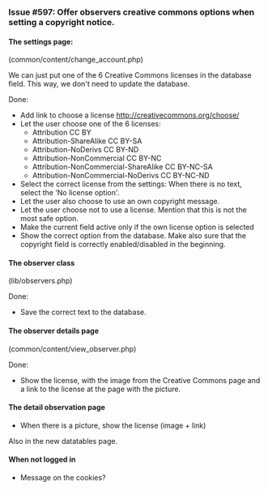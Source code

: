 ### Issue #597: Offer observers creative commons options when setting a copyright notice.

#### The settings page:
(common/content/change_account.php)

We can just put one of the 6 Creative Commons licenses in the database field. This way, we don't need to update the database.

Done:
+ Add link to choose a license http://creativecommons.org/choose/
+ Let the user choose one of the 6 licenses:
  + Attribution CC BY
  + Attribution-ShareAlike CC BY-SA
  + Attribution-NoDerivs CC BY-ND
  + Attribution-NonCommercial CC BY-NC
  + Attribution-NonCommercial-ShareAlike CC BY-NC-SA
  + Attribution-NonCommercial-NoDerivs CC BY-NC-ND
+ Select the correct license from the settings: When there is no text, select the 'No license option'.
+ Let the user also choose to use an own copyright message.
+ Let the user choose not to use a license. Mention that this is not the most safe option.
+ Make the current field active only if the own license option is selected
+ Show the correct option from the database. Make also sure that the copyright field is correctly enabled/disabled in the beginning.

#### The observer class
(lib/observers.php)

Done:
+ Save the correct text to the database.

#### The observer details page
(common/content/view_observer.php)

Done:
+ Show the license, with the image from the Creative Commons page and a link to the license at the page with the picture.


#### The detail observation page
+ When there is a picture, show the license (image + link)

Also in the new datatables page.


#### When not logged in
+ Message on the cookies?
